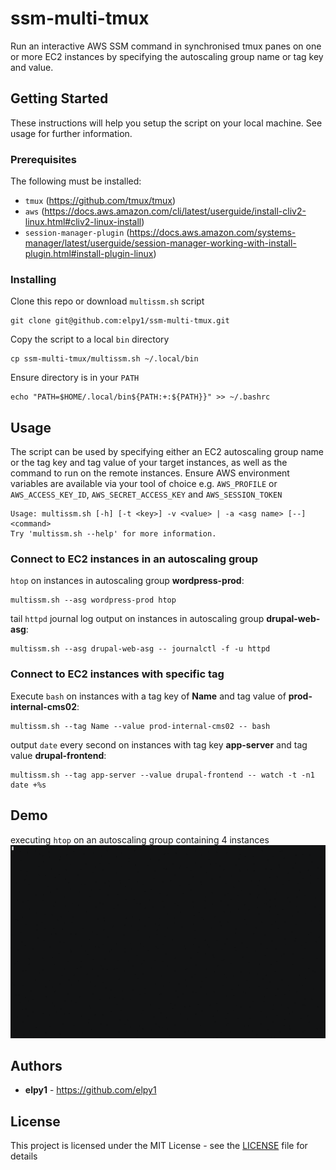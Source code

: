 
# ssm-multi-tmux  
Run an interactive AWS SSM command in synchronised tmux panes on one or more EC2 instances by specifying the autoscaling group name or tag key and value.  
  
## Getting Started  
These instructions will help you setup the script on your local machine. See usage for further information.
  
### Prerequisites  
The following must be installed:
 - `tmux` (https://github.com/tmux/tmux)
 - `aws`  (https://docs.aws.amazon.com/cli/latest/userguide/install-cliv2-linux.html#cliv2-linux-install)
 - `session-manager-plugin` (https://docs.aws.amazon.com/systems-manager/latest/userguide/session-manager-working-with-install-plugin.html#install-plugin-linux)

  
### Installing  
Clone this repo or download `multissm.sh` script
```
git clone git@github.com:elpy1/ssm-multi-tmux.git
```  
  
Copy the script to a local `bin` directory  
```  
cp ssm-multi-tmux/multissm.sh ~/.local/bin  
```
  
Ensure directory is in your `PATH`
```  
echo "PATH=$HOME/.local/bin${PATH:+:${PATH}}" >> ~/.bashrc
```
  
## Usage  
The script can be used by specifying either an EC2 autoscaling group name or the tag key and tag value of your target instances, as well as the command to run on the remote instances. Ensure AWS environment variables are available via your tool of choice e.g. `AWS_PROFILE` or `AWS_ACCESS_KEY_ID`, `AWS_SECRET_ACCESS_KEY` and `AWS_SESSION_TOKEN`
```
Usage: multissm.sh [-h] [-t <key>] -v <value> | -a <asg name> [--] <command>  
Try 'multissm.sh --help' for more information.
```

### Connect to EC2 instances in an autoscaling group
`htop` on instances in autoscaling group **wordpress-prod**:
  
```  
multissm.sh --asg wordpress-prod htop
```
  
tail `httpd` journal log output on instances in autoscaling group **drupal-web-asg**:
```
multissm.sh --asg drupal-web-asg -- journalctl -f -u httpd
```
  
### Connect to EC2 instances with specific tag
Execute `bash` on instances with a tag key of **Name** and tag value of **prod-internal-cms02**:
```
multissm.sh --tag Name --value prod-internal-cms02 -- bash 
```
   
output `date` every second  on instances with tag key **app-server** and tag value **drupal-frontend**:
```
multissm.sh --tag app-server --value drupal-frontend -- watch -t -n1 date +%s 
```
## Demo  
executing `htop` on an autoscaling group containing 4 instances
![multissm demo htop](demo/multissm.gif)
  
## Authors  
* **elpy1** - https://github.com/elpy1  
  
## License  
This project is licensed under the MIT License - see the [LICENSE](LICENSE) file for details
